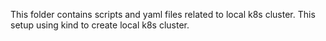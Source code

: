 This folder contains scripts and yaml files related to local k8s cluster.
This setup using kind to create local k8s cluster.
